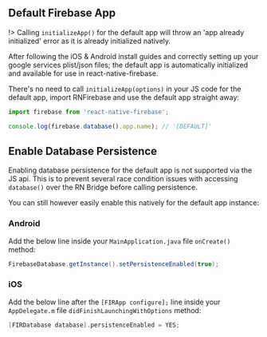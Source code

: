 ## Default Firebase App

!> Calling `initializeApp()` for the default app will throw an 'app already initialized' error as it is already initialized natively.

After following the iOS & Android install guides and correctly setting up your google services plist/json files; the default app is automatically initialized and available for use in react-native-firebase.

There's no need to call `initializeApp(options)` in your JS code for the default app, import RNFirebase and use the default app straight away:

```javascript
import firebase from 'react-native-firebase';

console.log(firebase.database().app.name); // '[DEFAULT]'
```

## Enable Database Persistence

Enabling database persistence for the default app is not supported via the JS api. This is to prevent several race condition issues with accessing `database()` over the RN Bridge before calling persistence.

You can still however easily enable this natively for the default app instance:

### Android

Add the below line inside your `MainApplication.java` file `onCreate()` method:

```java
FirebaseDatabase.getInstance().setPersistenceEnabled(true);
```

### iOS

Add the below line after the `[FIRApp configure];` line inside your `AppDelegate.m` file `didFinishLaunchingWithOptions` method:

```objectivec
[FIRDatabase database].persistenceEnabled = YES;
```
